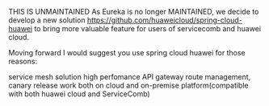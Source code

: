 THIS IS UNMAINTAINED
As Eureka is no longer MAINTAINED, we decide to develop a new solution https://github.com/huaweicloud/spring-cloud-huawei to bring more valuable feature for users of servicecomb and huawei cloud.

Moving forward I would suggest you use spring cloud huawei for those reasons:

service mesh solution
high perfomance API gateway
route management, canary release
work both on cloud and on-premise platform(compatible with both huawei cloud and ServiceComb)
